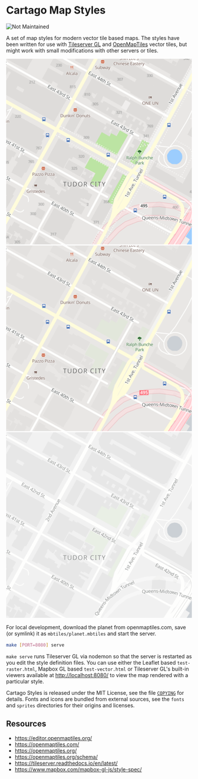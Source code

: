 Cartago Map Styles
==================

![Not Maintained](https://img.shields.io/maintenance/no/2018.svg)

A set of map styles for modern vector tile based maps. The styles have
been written for use with [Tileserver GL](http://tileserver.org/) and
[OpenMapTiles](https://openmaptiles.org/) vector tiles, but might work
with small modifications with other servers or tiles.

<img src="doc/cartago-streets.png" width="512" alt="Cartago Streets">

<img src="doc/cartago-car.png" width="512" alt="Cartago Car">

<img src="doc/cartago-light.png" width="512" alt="Cartago Light">

For local development, download the planet from openmaptiles.com, save
(or symlink) it as `mbtiles/planet.mbtiles` and start the server.

```bash
make [PORT=8080] serve
```

`make serve` runs Tileserver GL via nodemon so that the server is
restarted as you edit the style definition files. You can use either the
Leaflet based `test-raster.html`, Mapbox GL based `test-vector.html` or
Tileserver GL's built-in viewers available at <http://localhost:8080/>
to view the map rendered with a particular style.

Cartago Styles is released under the MIT License, see the file
[`COPYING`](COPYING) for details. Fonts and icons are bundled from
external sources, see the `fonts` and `sprites` directories for their
origins and licenses.

## Resources

* <https://editor.openmaptiles.org/>
* <https://openmaptiles.com/>
* <https://openmaptiles.org/>
* <https://openmaptiles.org/schema/>
* <https://tileserver.readthedocs.io/en/latest/>
* <https://www.mapbox.com/mapbox-gl-js/style-spec/>
